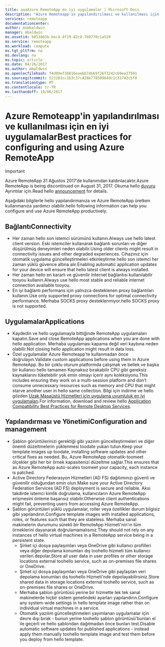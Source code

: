 ```yaml
---
title: aaaAzure RemoteApp en iyi uygulamalar | Microsoft Docs
description: "Azure Remoteapp'in yapılandırılması ve kullanılması için en iyi uygulamalar."
services: remoteapp
documentationcenter: 
author: msmbaldwin
manager: mbaldwin
ms.assetid: b851865b-bec4-4f29-82c0-7b9770c1a520
ms.service: remoteapp
ms.workload: compute
ms.tgt_pltfrm: na
ms.devlang: na
ms.topic: article
ms.date: 04/26/2017
ms.author: mbaldwin
ms.openlocfilehash: f4d09ef30816eaebb74b69f26f3242c69ea27591
ms.sourcegitcommit: 523283cc1b3c37c428e77850964dc1c33742c5f0
ms.translationtype: MT
ms.contentlocale: tr-TR
ms.lasthandoff: 10/06/2017
---
```

# <a name="best-practices-for-configuring-and-using-azure-remoteapp"></a><span data-ttu-id="bad31-103">Azure Remoteapp'in yapılandırılması ve kullanılması için en iyi uygulamalar</span><span class="sxs-lookup"><span data-stu-id="bad31-103">Best practices for configuring and using Azure RemoteApp</span></span>
> [!IMPORTANT]
> <span data-ttu-id="bad31-104">Azure RemoteApp 31 Ağustos 2017’de kullanımdan kaldırılacaktır.</span><span class="sxs-lookup"><span data-stu-id="bad31-104">Azure RemoteApp is being discontinued on August 31, 2017.</span></span> <span data-ttu-id="bad31-105">Okuma hello [duyuru](https://blogs.technet.microsoft.com/enterprisemobility/2016/08/12/application-remoting-and-the-cloud/) Ayrıntılar için.</span><span class="sxs-lookup"><span data-stu-id="bad31-105">Read hello [announcement](https://blogs.technet.microsoft.com/enterprisemobility/2016/08/12/application-remoting-and-the-cloud/) for details.</span></span>
> 
> 

<span data-ttu-id="bad31-106">Aşağıdaki bilgilerle hello yapılandırmanıza ve Azure RemoteApp üretken kullanmanıza yardımcı olabilir.</span><span class="sxs-lookup"><span data-stu-id="bad31-106">hello following information can help you configure and use Azure RemoteApp productively.</span></span>

## <a name="connectivity"></a><span data-ttu-id="bad31-107">Bağlantı</span><span class="sxs-lookup"><span data-stu-id="bad31-107">Connectivity</span></span>
* <span data-ttu-id="bad31-108">Her zaman hello son istemci sürümünü kullanın.</span><span class="sxs-lookup"><span data-stu-id="bad31-108">Always use hello latest client version.</span></span> <span data-ttu-id="bad31-109">Eski istemciler kullanarak bağlantı sorunları ve diğer düşürülmüş deneyimleri neden olabilir.</span><span class="sxs-lookup"><span data-stu-id="bad31-109">Using older clients might result in connectivity issues and other degraded experiences.</span></span> <span data-ttu-id="bad31-110">Cihazınız için otomatik uygulama güncelleştirmeleri etkinleştirme hello son istemci her zaman yüklü güvence altına alır.</span><span class="sxs-lookup"><span data-stu-id="bad31-110">Enabling automatic application updates for your device will ensure that hello latest client is always installed.</span></span>
* <span data-ttu-id="bad31-111">Her zaman hello en kararlı ve güvenilir Internet bağlantısı kullanılabilir tooyou kullanın.</span><span class="sxs-lookup"><span data-stu-id="bad31-111">Always use hello most stable and reliable internet connection available tooyou.</span></span>  
* <span data-ttu-id="bad31-112">En iyi bağlantı performans için yalnızca desteklenen proxy bağlantıları kullanın.</span><span class="sxs-lookup"><span data-stu-id="bad31-112">Use only supported proxy connections for optimal connectivity performance.</span></span>  <span data-ttu-id="bad31-113">Merhaba SOCKS proxy desteklenmiyor.</span><span class="sxs-lookup"><span data-stu-id="bad31-113">hello SOCKS proxy is not supported.</span></span>

## <a name="applications"></a><span data-ttu-id="bad31-114">Uygulamalar</span><span class="sxs-lookup"><span data-stu-id="bad31-114">Applications</span></span>
* <span data-ttu-id="bad31-115">Kaydedin ve hello uygulamayla bittiğinde RemoteApp uygulamaları kapatın.</span><span class="sxs-lookup"><span data-stu-id="bad31-115">Save and close RemoteApp applications when you are done with hello application.</span></span> <span data-ttu-id="bad31-116">Merhaba uygulaması kapama değil veri kaybına neden olabilir.</span><span class="sxs-lookup"><span data-stu-id="bad31-116">Not closing hello application might result in data loss.</span></span>
* <span data-ttu-id="bad31-117">Özel uygulamalar Azure Remoteapp'te kullanmadan önce doğrulayın.</span><span class="sxs-lookup"><span data-stu-id="bad31-117">Validate custom applications before using them in Azure RemoteApp.</span></span> <span data-ttu-id="bad31-118">Bu bir çoklu oturum platformda çalışmak ve bellek ve başka bir kullanıcı hello tamamen Kaynaksız bırakabilir CPU gibi gereksiz kaynaklarını tüketebilir yok emin olmayı içerir aynı koleksiyonu.</span><span class="sxs-lookup"><span data-stu-id="bad31-118">This includes ensuring they work on a multi-session platform and don’t consume unnecessary resources such as memory and CPU that might starve another user in hello same collection.</span></span> <span data-ttu-id="bad31-119">Bilgi için indirme ve hello gözden [Uzak Masaüstü Hizmetleri için uygulama uyumluluk en iyi uygulamaları](http://www.dabcc.com/resources/Application%20Compatibility%20Best%20Practices%20for%20Remote%20Desktop%20Services.pdf).</span><span class="sxs-lookup"><span data-stu-id="bad31-119">For information, download and review hello [Application Compatibility Best Practices for Remote Desktop Services](http://www.dabcc.com/resources/Application%20Compatibility%20Best%20Practices%20for%20Remote%20Desktop%20Services.pdf).</span></span>

## <a name="configuration-and-management"></a><span data-ttu-id="bad31-120">Yapılandırması ve Yönetimi</span><span class="sxs-lookup"><span data-stu-id="bad31-120">Configuration and management</span></span>
* <span data-ttu-id="bad31-121">Şablon görüntülerinizi gerektiği gibi yazılım güncelleştirmeleri ve diğer önemli düzeltmelerin yüklenmesi toodate yukarı tutun.</span><span class="sxs-lookup"><span data-stu-id="bad31-121">Keep your template images up toodate, installing software updates and other critical fixes as needed.</span></span> <span data-ttu-id="bad31-122">Bu, Azure RemoteApp otomatik-toomeet ölçekler gibi her bir örnek kapasitenizi düzeltme sağlar.</span><span class="sxs-lookup"><span data-stu-id="bad31-122">This ensures that as Azure RemoteApp auto-scales toomeet your capacity, each instance is patched.</span></span>  
* <span data-ttu-id="bad31-123">Active Directory Federasyon Hizmetleri (AD FS) dağıtımınızı güvenli ve güvenilir olduğundan emin olun.</span><span class="sxs-lookup"><span data-stu-id="bad31-123">Make sure your Active Directory Federation Services (AD FS) deployment is secure and reliable.</span></span> <span data-ttu-id="bad31-124">Aksi takdirde istemci kimlik doğrulama, kullanıcıların Azure RemoteApp erişmesini önleme başarısız olabilir.</span><span class="sxs-lookup"><span data-stu-id="bad31-124">Otherwise client authentications might fail, preventing users from accessing Azure RemoteApp.</span></span>
* <span data-ttu-id="bad31-125">Şablon görüntüleri yüklü uygulamalar, roller veya özellikler durum bilgisiz gibi yapılandırın.</span><span class="sxs-lookup"><span data-stu-id="bad31-125">Configure template images with installed applications, roles, or features such that they are stateless.</span></span> <span data-ttu-id="bad31-126">Merhaba sanal makinelerin durumunu sürekli bir RemoteApp Hizmeti'nin'ın tüm örneklerini dayanarak doğrulamamalısınız.</span><span class="sxs-lookup"><span data-stu-id="bad31-126">They should not rely on any instances of hello virtual machines in a RemoteApp service being in a persistent state.</span></span>
  * <span data-ttu-id="bad31-127">Şirket içi dosya paylaşımları veya OneDrive gibi kullanıcı profilleri veya diğer depolama konumları dış toohello hizmeti tüm kullanıcı verileri depolar.</span><span class="sxs-lookup"><span data-stu-id="bad31-127">Store all user data in user profiles or other storage locations external toohello service, such as on-premises file shares or OneDrive.</span></span>
  * <span data-ttu-id="bad31-128">Şirket içi dosya paylaşımları veya OneDrive gibi paylaşılan veri depolama konumları dış toohello Hizmeti'nde depolayabilirsiniz.</span><span class="sxs-lookup"><span data-stu-id="bad31-128">Store shared data in storage locations external toohello service, such as on-premises file shares or OneDrive.</span></span>
  * <span data-ttu-id="bad31-129">Merhaba şablon görüntüsü yerine bir hizmette tek tek sanal makinelerde hiçbir sistem genelindeki ayarları yapılandırın.</span><span class="sxs-lookup"><span data-stu-id="bad31-129">Configure any system-wide settings in hello template image rather than on individual virtual machines in a service.</span></span>
  * <span data-ttu-id="bad31-130">Otomatik yazılım güncelleştirmeleri yayımlanan uygulamalar için devre dışı bırak - bunun yerine toohello şablon görüntüsü'bunları el ile geçerli ve hello şablondan dağıtmadan önce bunları test.</span><span class="sxs-lookup"><span data-stu-id="bad31-130">Disable automatic software updates for published applications - instead apply them manually toohello template image and test them before you deploy  from hello template.</span></span>

